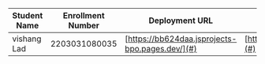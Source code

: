 | Student Name | Enrollment Number | Deployment URL | GitHub Repository URL |
|--------------|------------------|-----------|----------------------|
| vishang Lad | 2203031080035   | [https://bb624daa.jsprojects-bpo.pages.dev/](#) | [https://github.com/vishangl/JSprojects](#)|
